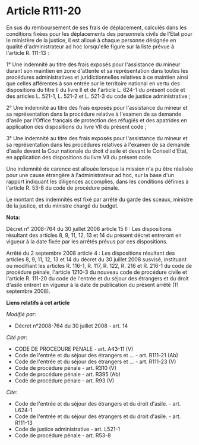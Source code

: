# Article R111-20

En sus du remboursement de ses frais de déplacement, calculés dans les conditions fixées pour les déplacements des personnels
civils de l'Etat pour le ministère de la justice, il est alloué à chaque personne désignée en qualité d'administrateur ad hoc
lorsqu'elle figure sur la liste prévue à l'article R. 111-13 : 

1° Une indemnité au titre des frais exposés pour l'assistance du mineur durant son maintien en zone d'attente et sa
représentation dans toutes les procédures administratives et juridictionnelles relatives à ce maintien ainsi que celles
afférentes à son entrée sur le territoire national en vertu des dispositions du titre II du livre II et de l'article L. 624-1
du présent code et des articles L. 521-1, L. 521-2 et L. 521-3 du code de justice administrative ; 

2° Une indemnité au titre des frais exposés pour l'assistance du mineur et sa représentation dans la procédure relative à
l'examen de sa demande d'asile par l'Office français de protection des réfugiés et des apatrides en application des
dispositions du livre VII du présent code ; 

3° Une indemnité au titre des frais exposés pour l'assistance du mineur et sa représentation dans les procédures relatives à
l'examen de sa demande d'asile devant la Cour nationale du droit d'asile et devant le Conseil d'Etat, en application des
dispositions du livre VII du présent code. 

Une indemnité de carence est allouée lorsque la mission n'a pu être réalisée pour une cause étrangère à l'administrateur ad
hoc, sur la base d'un rapport indiquant les diligences accomplies, dans les conditions définies à l'article R. 53-8 du code
de procédure pénale. 

Le montant des indemnités est fixé par arrêté du garde des sceaux, ministre de la justice, et du ministre chargé du budget.

**Nota:**

Décret n° 2008-764 du 30 juillet 2008 article 15 II : Les dispositions résultant des articles 8, 9, 11, 12, 13 et 14 du
présent décret entreront en vigueur à la date fixée par les arrêtés prévus par ces dispositions.

Arrêté du 2 septembre 2008 article 4 : Les dispositions résultant des articles 8, 9, 11, 12, 13 et 14 du décret du 30 juillet
2008 susvisé, instituant ou modifiant les articles R. 116-1, R. 117, R. 122, R. 216 et R. 216-1 du code de procédure pénale,
l'article 1210-3 du nouveau code de procédure civile et l'article R. 111-20 du code de l'entrée et du séjour des étrangers et
du droit d'asile entrent en vigueur à la date de publication du présent arrêté (11 septembre 2008).

**Liens relatifs à cet article**

_Modifié par_:

  - Décret n°2008-764 du 30 juillet 2008 - art. 14

_Cité par_:

  - CODE DE PROCEDURE PENALE - art. A43-11 (V)
  - Code de l'entrée et du séjour des étrangers et ... - art. R111-21 (Ab)
  - Code de l'entrée et du séjour des étrangers et ... - art. R111-23 (V)
  - Code de procédure pénale - art. R310 (V)
  - Code de procédure pénale - art. R395 (Ab)
  - Code de procédure pénale - art. R93 (V)

_Cite_:

  - Code de l'entrée et du séjour des étrangers et du droit d'asile. - art. L624-1
  - Code de l'entrée et du séjour des étrangers et du droit d'asile. - art. R111-13
  - Code de justice administrative - art. L521-1
  - Code de procédure pénale - art. R53-8
